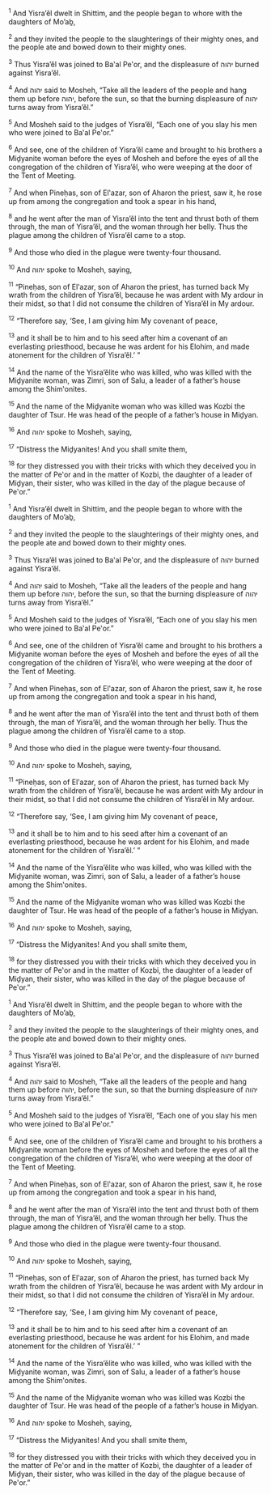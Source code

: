 <sup>1</sup> And Yisra’ĕl dwelt in Shittim, and the people began to whore with the daughters of Mo’aḇ,

<sup>2</sup> and they invited the people to the slaughterings of their mighty ones, and the people ate and bowed down to their mighty ones.

<sup>3</sup> Thus Yisra’ĕl was joined to Ba‛al Pe‛or, and the displeasure of יהוה burned against Yisra’ĕl.

<sup>4</sup> And יהוה said to Mosheh, “Take all the leaders of the people and hang them up before יהוה, before the sun, so that the burning displeasure of יהוה turns away from Yisra’ĕl.”

<sup>5</sup> And Mosheh said to the judges of Yisra’ĕl, “Each one of you slay his men who were joined to Ba‛al Pe‛or.”

<sup>6</sup> And see, one of the children of Yisra’ĕl came and brought to his brothers a Miḏyanite woman before the eyes of Mosheh and before the eyes of all the congregation of the children of Yisra’ĕl, who were weeping at the door of the Tent of Meeting.

<sup>7</sup> And when Pineḥas, son of El‛azar, son of Aharon the priest, saw it, he rose up from among the congregation and took a spear in his hand,

<sup>8</sup> and he went after the man of Yisra’ĕl into the tent and thrust both of them through, the man of Yisra’ĕl, and the woman through her belly. Thus the plague among the children of Yisra’ĕl came to a stop.

<sup>9</sup> And those who died in the plague were twenty-four thousand.

<sup>10</sup> And יהוה spoke to Mosheh, saying,

<sup>11</sup> “Pineḥas, son of El‛azar, son of Aharon the priest, has turned back My wrath from the children of Yisra’ĕl, because he was ardent with My ardour in their midst, so that I did not consume the children of Yisra’ĕl in My ardour.

<sup>12</sup> “Therefore say, ‘See, I am giving him My covenant of peace,

<sup>13</sup> and it shall be to him and to his seed after him a covenant of an everlasting priesthood, because he was ardent for his Elohim, and made atonement for the children of Yisra’ĕl.’ ”

<sup>14</sup> And the name of the Yisra’ĕlite who was killed, who was killed with the Miḏyanite woman, was Zimri, son of Salu, a leader of a father’s house among the Shim‛onites.

<sup>15</sup> And the name of the Miḏyanite woman who was killed was Kozbi the daughter of Tsur. He was head of the people of a father’s house in Miḏyan.

<sup>16</sup> And יהוה spoke to Mosheh, saying,

<sup>17</sup> “Distress the Miḏyanites! And you shall smite them,

<sup>18</sup> for they distressed you with their tricks with which they deceived you in the matter of Pe‛or and in the matter of Kozbi, the daughter of a leader of Miḏyan, their sister, who was killed in the day of the plague because of Pe‛or.”

<sup>1</sup> And Yisra’ĕl dwelt in Shittim, and the people began to whore with the daughters of Mo’aḇ,

<sup>2</sup> and they invited the people to the slaughterings of their mighty ones, and the people ate and bowed down to their mighty ones.

<sup>3</sup> Thus Yisra’ĕl was joined to Ba‛al Pe‛or, and the displeasure of יהוה burned against Yisra’ĕl.

<sup>4</sup> And יהוה said to Mosheh, “Take all the leaders of the people and hang them up before יהוה, before the sun, so that the burning displeasure of יהוה turns away from Yisra’ĕl.”

<sup>5</sup> And Mosheh said to the judges of Yisra’ĕl, “Each one of you slay his men who were joined to Ba‛al Pe‛or.”

<sup>6</sup> And see, one of the children of Yisra’ĕl came and brought to his brothers a Miḏyanite woman before the eyes of Mosheh and before the eyes of all the congregation of the children of Yisra’ĕl, who were weeping at the door of the Tent of Meeting.

<sup>7</sup> And when Pineḥas, son of El‛azar, son of Aharon the priest, saw it, he rose up from among the congregation and took a spear in his hand,

<sup>8</sup> and he went after the man of Yisra’ĕl into the tent and thrust both of them through, the man of Yisra’ĕl, and the woman through her belly. Thus the plague among the children of Yisra’ĕl came to a stop.

<sup>9</sup> And those who died in the plague were twenty-four thousand.

<sup>10</sup> And יהוה spoke to Mosheh, saying,

<sup>11</sup> “Pineḥas, son of El‛azar, son of Aharon the priest, has turned back My wrath from the children of Yisra’ĕl, because he was ardent with My ardour in their midst, so that I did not consume the children of Yisra’ĕl in My ardour.

<sup>12</sup> “Therefore say, ‘See, I am giving him My covenant of peace,

<sup>13</sup> and it shall be to him and to his seed after him a covenant of an everlasting priesthood, because he was ardent for his Elohim, and made atonement for the children of Yisra’ĕl.’ ”

<sup>14</sup> And the name of the Yisra’ĕlite who was killed, who was killed with the Miḏyanite woman, was Zimri, son of Salu, a leader of a father’s house among the Shim‛onites.

<sup>15</sup> And the name of the Miḏyanite woman who was killed was Kozbi the daughter of Tsur. He was head of the people of a father’s house in Miḏyan.

<sup>16</sup> And יהוה spoke to Mosheh, saying,

<sup>17</sup> “Distress the Miḏyanites! And you shall smite them,

<sup>18</sup> for they distressed you with their tricks with which they deceived you in the matter of Pe‛or and in the matter of Kozbi, the daughter of a leader of Miḏyan, their sister, who was killed in the day of the plague because of Pe‛or.”

<sup>1</sup> And Yisra’ĕl dwelt in Shittim, and the people began to whore with the daughters of Mo’aḇ,

<sup>2</sup> and they invited the people to the slaughterings of their mighty ones, and the people ate and bowed down to their mighty ones.

<sup>3</sup> Thus Yisra’ĕl was joined to Ba‛al Pe‛or, and the displeasure of יהוה burned against Yisra’ĕl.

<sup>4</sup> And יהוה said to Mosheh, “Take all the leaders of the people and hang them up before יהוה, before the sun, so that the burning displeasure of יהוה turns away from Yisra’ĕl.”

<sup>5</sup> And Mosheh said to the judges of Yisra’ĕl, “Each one of you slay his men who were joined to Ba‛al Pe‛or.”

<sup>6</sup> And see, one of the children of Yisra’ĕl came and brought to his brothers a Miḏyanite woman before the eyes of Mosheh and before the eyes of all the congregation of the children of Yisra’ĕl, who were weeping at the door of the Tent of Meeting.

<sup>7</sup> And when Pineḥas, son of El‛azar, son of Aharon the priest, saw it, he rose up from among the congregation and took a spear in his hand,

<sup>8</sup> and he went after the man of Yisra’ĕl into the tent and thrust both of them through, the man of Yisra’ĕl, and the woman through her belly. Thus the plague among the children of Yisra’ĕl came to a stop.

<sup>9</sup> And those who died in the plague were twenty-four thousand.

<sup>10</sup> And יהוה spoke to Mosheh, saying,

<sup>11</sup> “Pineḥas, son of El‛azar, son of Aharon the priest, has turned back My wrath from the children of Yisra’ĕl, because he was ardent with My ardour in their midst, so that I did not consume the children of Yisra’ĕl in My ardour.

<sup>12</sup> “Therefore say, ‘See, I am giving him My covenant of peace,

<sup>13</sup> and it shall be to him and to his seed after him a covenant of an everlasting priesthood, because he was ardent for his Elohim, and made atonement for the children of Yisra’ĕl.’ ”

<sup>14</sup> And the name of the Yisra’ĕlite who was killed, who was killed with the Miḏyanite woman, was Zimri, son of Salu, a leader of a father’s house among the Shim‛onites.

<sup>15</sup> And the name of the Miḏyanite woman who was killed was Kozbi the daughter of Tsur. He was head of the people of a father’s house in Miḏyan.

<sup>16</sup> And יהוה spoke to Mosheh, saying,

<sup>17</sup> “Distress the Miḏyanites! And you shall smite them,

<sup>18</sup> for they distressed you with their tricks with which they deceived you in the matter of Pe‛or and in the matter of Kozbi, the daughter of a leader of Miḏyan, their sister, who was killed in the day of the plague because of Pe‛or.”

